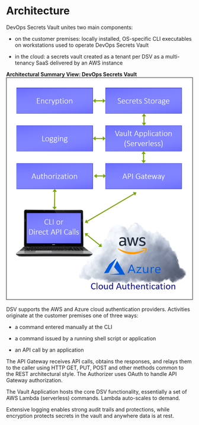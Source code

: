 ﻿[title]: # (Architecture)
[tags]: # (,)
[priority]: # (1110)

# Architecture

DevOps Secrets Vault unites two main components:

* on the customer premises: locally installed, OS-specific CLI executables on workstations used to operate DevOps Secrets Vault

* in the cloud: a secrets vault created as a tenant per DSV as a multi-tenancy SaaS delivered by an AWS instance

**Architectural Summary View: DevOps Secrets Vault**
![Image](./images/dsv-architecture-simple-01.png)

DSV supports the AWS and Azure cloud authentication providers. Activities originate at the customer premises one of three ways:

  * a command entered manually at the CLI
  
  * a command issued by a running shell script or application
  
  * an API call by an application
  
The API Gateway receives API calls, obtains the responses, and relays them to the caller using HTTP GET, PUT, POST and other methods common to the REST architectural style. The Authorizer uses OAuth to handle API Gateway authorization.

The Vault Application hosts the core DSV functionality, essentially a set of AWS Lambda (serverless) commands. Lambda auto-scales to demand.

Extensive logging enables strong audit trails and protections, while encryption protects secrets in the vault and anywhere data is at rest.
